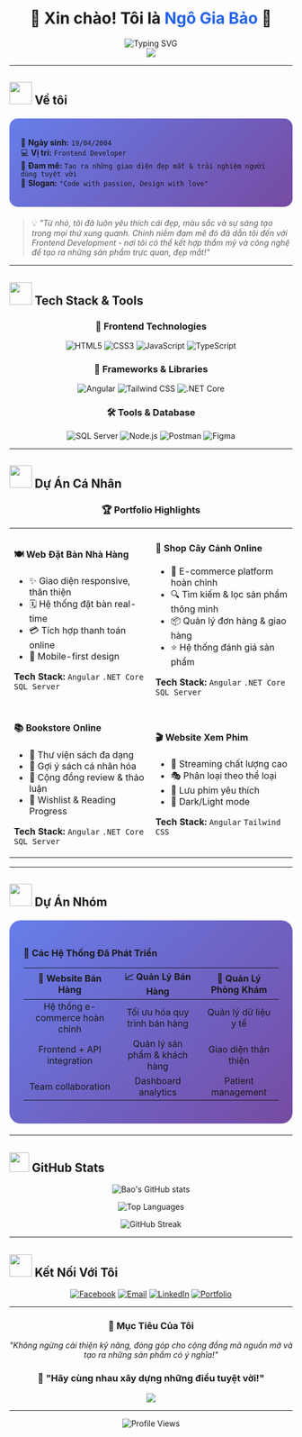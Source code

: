 # <div align="center">🌟 Xin chào! Tôi là <span style="color: #2563eb;">Ngô Gia Bảo</span> 🌟</div>

<div align="center">
  <img src="https://readme-typing-svg.herokuapp.com?font=Fira+Code&weight=500&size=28&duration=3000&pause=1000&color=2563EB&background=FFFFFF00&center=true&vCenter=true&width=600&lines=Frontend+Developer+%F0%9F%92%BB;UI%2FUX+Enthusiast+%F0%9F%8E%A8;Creative+Problem+Solver+%E2%9C%A8" alt="Typing SVG" />
</div>

<div align="center">
  <img src="https://capsule-render.vercel.app/api?type=waving&color=gradient&customColorList=12,20,24&height=200&section=header&text=Welcome%20to%20my%20Profile&fontSize=40&fontColor=ffffff&animation=fadeIn" />
</div>

---

## <img src="https://media.giphy.com/media/WUlplcMpOCEmTGBtBW/giphy.gif" width="40"> **Về tôi**

<div style="background: linear-gradient(135deg, #667eea 0%, #764ba2 100%); padding: 20px; border-radius: 15px; margin: 20px 0;">

🎂 **Ngày sinh:** `19/04/2004`  
💻 **Vị trí:** `Frontend Developer`  
🎯 **Đam mê:** `Tạo ra những giao diện đẹp mắt & trải nghiệm người dùng tuyệt vời`  
🌟 **Slogan:** `"Code with passion, Design with love"` 

</div>

> 💡 *"Từ nhỏ, tôi đã luôn yêu thích cái đẹp, màu sắc và sự sáng tạo trong mọi thứ xung quanh. Chính niềm đam mê đó đã dẫn tôi đến với Frontend Development - nơi tôi có thể kết hợp thẩm mỹ và công nghệ để tạo ra những sản phẩm trực quan, đẹp mắt!"*

---

## <img src="https://media.giphy.com/media/iY8CRBdQXODJSCERIr/giphy.gif" width="40"> **Tech Stack & Tools**

<div align="center">

### 🎨 **Frontend Technologies**
![HTML5](https://img.shields.io/badge/HTML5-E34F26?style=for-the-badge&logo=html5&logoColor=white)
![CSS3](https://img.shields.io/badge/CSS3-1572B6?style=for-the-badge&logo=css3&logoColor=white)
![JavaScript](https://img.shields.io/badge/JavaScript-F7DF1E?style=for-the-badge&logo=javascript&logoColor=black)
![TypeScript](https://img.shields.io/badge/TypeScript-007ACC?style=for-the-badge&logo=typescript&logoColor=white)

### 🚀 **Frameworks & Libraries**
![Angular](https://img.shields.io/badge/Angular-DD0031?style=for-the-badge&logo=angular&logoColor=white)
![Tailwind CSS](https://img.shields.io/badge/Tailwind_CSS-38B2AC?style=for-the-badge&logo=tailwind-css&logoColor=white)
![.NET Core](https://img.shields.io/badge/.NET_Core-512BD4?style=for-the-badge&logo=dotnet&logoColor=white)

### 🛠️ **Tools & Database**
![SQL Server](https://img.shields.io/badge/SQL_Server-CC2927?style=for-the-badge&logo=microsoft-sql-server&logoColor=white)
![Node.js](https://img.shields.io/badge/Node.js-339933?style=for-the-badge&logo=node.js&logoColor=white)
![Postman](https://img.shields.io/badge/Postman-FF6C37?style=for-the-badge&logo=postman&logoColor=white)
![Figma](https://img.shields.io/badge/Figma-F24E1E?style=for-the-badge&logo=figma&logoColor=white)

</div>

---

## <img src="https://media.giphy.com/media/jdPMeyv9rn0hZHh8n9/giphy.gif" width="40"> **Dự Án Cá Nhân**

<div align="center">

### 🏆 **Portfolio Highlights**

<table>
<tr>
<td width="50%">

#### 🍽️ **Web Đặt Bàn Nhà Hàng**
- ✨ Giao diện responsive, thân thiện
- 🗓️ Hệ thống đặt bàn real-time
- 💳 Tích hợp thanh toán online
- 📱 Mobile-first design

**Tech Stack:** `Angular` `.NET Core` `SQL Server`

</td>
<td width="50%">

#### 🌿 **Shop Cây Cảnh Online**
- 🛒 E-commerce platform hoàn chỉnh  
- 🔍 Tìm kiếm & lọc sản phẩm thông minh
- 📦 Quản lý đơn hàng & giao hàng
- ⭐ Hệ thống đánh giá sản phẩm

**Tech Stack:** `Angular` `.NET Core` `SQL Server`

</td>
</tr>
<tr>
<td width="50%">

#### 📚 **Bookstore Online**
- 📖 Thư viện sách đa dạng
- 🎯 Gợi ý sách cá nhân hóa
- 💬 Cộng đồng review & thảo luận  
- 🔖 Wishlist & Reading Progress

**Tech Stack:** `Angular` `.NET Core` `SQL Server`

</td>
<td width="50%">

#### 🎬 **Website Xem Phim**
- 🎥 Streaming chất lượng cao
- 🎭 Phân loại theo thể loại
- 💾 Lưu phim yêu thích
- 🌙 Dark/Light mode

**Tech Stack:** `Angular` `Tailwind CSS`

</td>
</tr>
</table>

</div>

---

## <img src="https://media.giphy.com/media/QssGEmpkyEOhBCb7e1/giphy.gif" width="40"> **Dự Án Nhóm**

<div style="background: linear-gradient(135deg, #667eea 0%, #764ba2 100%); padding: 25px; border-radius: 20px; margin: 20px 0;">

### 🏢 **Các Hệ Thống Đã Phát Triển**

| 🛒 **Website Bán Hàng** | 📈 **Quản Lý Bán Hàng** | 🏥 **Quản Lý Phòng Khám** |
|:---:|:---:|:---:|
| Hệ thống e-commerce hoàn chỉnh | Tối ưu hóa quy trình bán hàng | Quản lý dữ liệu y tế |
| Frontend + API integration | Quản lý sản phẩm & khách hàng | Giao diện thân thiện |
| Team collaboration | Dashboard analytics | Patient management |

</div>

---

## <img src="https://media.giphy.com/media/W5eoZHPpUx9sapR0eu/giphy.gif" width="35"> **GitHub Stats**

<div align="center">
  
![Bao's GitHub stats](https://github-readme-stats.vercel.app/api?username=giabao&show_icons=true&theme=tokyonight&hide_border=true&bg_color=0D1117&title_color=2563eb&icon_color=2563eb&text_color=ffffff)

![Top Languages](https://github-readme-stats.vercel.app/api/top-langs/?username=giabao&layout=compact&theme=tokyonight&hide_border=true&bg_color=0D1117&title_color=2563eb&text_color=ffffff)

![GitHub Streak](https://github-readme-streak-stats.herokuapp.com/?user=giabao&theme=tokyonight&hide_border=true&background=0D1117&stroke=2563eb&ring=2563eb&fire=2563eb&currStreakLabel=2563eb)

</div>

---

## <img src="https://media.giphy.com/media/LnQjpWaON8nhr21vNW/giphy.gif" width="40"> **Kết Nối Với Tôi**

<div align="center">

[![Facebook](https://img.shields.io/badge/Facebook-1877F2?style=for-the-badge&logo=facebook&logoColor=white)](https://www.facebook.com/giabao.ngo.75098364/)
[![Email](https://img.shields.io/badge/Email-D14836?style=for-the-badge&logo=gmail&logoColor=white)](mailto:ngogiabao@gmail.com)
[![LinkedIn](https://img.shields.io/badge/LinkedIn-0077B5?style=for-the-badge&logo=linkedin&logoColor=white)](#)
[![Portfolio](https://img.shields.io/badge/Portfolio-2563eb?style=for-the-badge&logo=google-chrome&logoColor=white)](#)

</div>

---

<div align="center">

### 🎯 **Mục Tiêu Của Tôi**

*"Không ngừng cải thiện kỹ năng, đóng góp cho cộng đồng mã nguồn mở và tạo ra những sản phẩm có ý nghĩa!"*

### 💬 **"Hãy cùng nhau xây dựng những điều tuyệt vời!"**

<img src="https://capsule-render.vercel.app/api?type=waving&color=gradient&customColorList=12,20,24&height=100&section=footer" />

</div>

---

<div align="center">
  <img src="https://komarev.com/ghpvc/?username=giabao&label=Profile%20Views&color=2563eb&style=flat" alt="Profile Views" />
</div>
